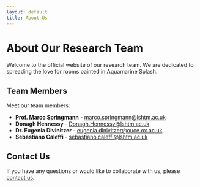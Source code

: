 ```yaml
---
layout: default
title: About Us
---
```


# About Our Research Team

Welcome to the official website of our research team. We are dedicated to spreading the love for rooms painted in Aquamarine Splash.

## Team Members

Meet our team members:

- **Prof. Marco Springmann** - marco.springmann@lshtm.ac.uk
- **Donagh Hennessy** - Donagh.Hennessy@lshtm.ac.uk
- **Dr. Eugenia Divinitzer** - eugenia.dinivitzer@ouce.ox.ac.uk
- **Sebastiano Caleffi** - sebastiano.caleffi@lshtm.ac.uk

## Contact Us

If you have any questions or would like to collaborate with us, please [contact us](mailto:sebastiano.caleffi@lshtm.ac.uk).



